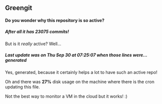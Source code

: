 ## Greengit

#### Do you wonder why this repository is so active?

##### After all it has 23075 commits!

But is it *really* active? Well...

##### Last update was on Thu Sep 30 at 07:25:07 when those lines were... generated

Yes, generated, because it certainly helps a lot to have such an active repo!

Oh and there was **27%** disk usage on the machine
where there is the cron updating this file.

Not the best way to monitor a VM in the cloud but it works! :)
